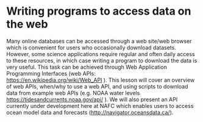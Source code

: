 
# Writing programs to access data on the web

Many online databases can be accessed through a web site/web browser 
which is convenient for users who occasionally download datasets. 
However, some science applications require regular and often daily 
access to these resources, in which case writing a program to download 
the data is very useful. This task can be achieved through Web 
Application Programming Interfaces (web APIs:   
https://en.wikipedia.org/wiki/Web_API ). This lesson will cover an 
overview of web APIs, when/why to use a web API, and using scripts to 
download data from example web APIs (e.g. NOAA water levels 
https://tidesandcurrents.noaa.gov/api/ ). We will also present an API 
currently under development here at NAFC which enables users to access 
ocean model data and forecasts (http://navigator.oceansdata.ca/). 

